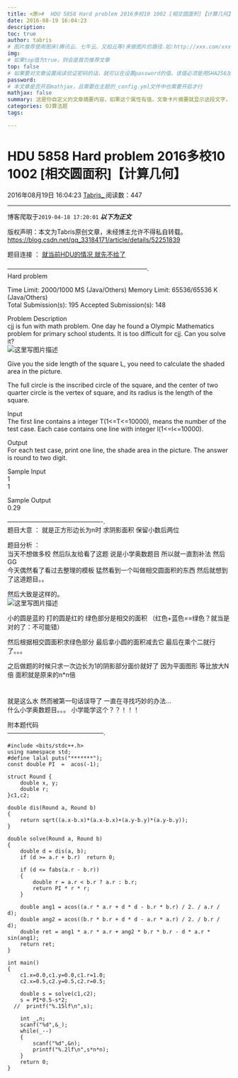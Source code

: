 ```yaml
---
title: <原>#  HDU 5858 Hard problem 2016多校10 1002 [相交圆面积]【计算几何】
date: 2016-08-19 16:04:23
description:
toc: true
author: tabris
# 图片推荐使用图床(腾讯云、七牛云、又拍云等)来做图片的路径.如:http://xxx.com/xxx.jpg
img: 
# 如果top值为true，则会是首页推荐文章
top: false
# 如果要对文章设置阅读验证密码的话，就可以在设置password的值，该值必须是用SHA256加密后的密码，防止被他人识破
password: 
# 本文章是否开启mathjax，且需要在主题的_config.yml文件中也需要开启才行
mathjax: false
summary: 这是你自定义的文章摘要内容，如果这个属性有值，文章卡片摘要就显示这段文字，否则程序会自动截取文章的部分内容作为摘要
categories: OJ算法题
tags:

---
```





#  HDU 5858 Hard problem 2016多校10 1002 [相交圆面积]【计算几何】

2016年08月19日 16:04:23  [ Tabris_ ](https://me.csdn.net/qq_33184171) 阅读数：447


--- 
 博客爬取于`2019-04-18 17:20:01`
***以下为正文***

版权声明：本文为Tabris原创文章，未经博主允许不得私自转载。
https://blog.csdn.net/qq_33184171/article/details/52251839

题目连接 ： [ 就当前HDU的情况 就先不给了
](http://acm.split.hdu.edu.cn/showproblem.php?pid=5858)

——————————————————————–.  
Hard problem

Time Limit: 2000/1000 MS (Java/Others) Memory Limit: 65536/65536 K
(Java/Others)  
Total Submission(s): 195 Accepted Submission(s): 148

Problem Description  
cjj is fun with math problem. One day he found a Olympic Mathematics problem
for primary school students. It is too difficult for cjj. Can you solve it?  
![这里写图片描述](http://acm.split.hdu.edu.cn/data/images/C713-1002-1.jpg)

Give you the side length of the square L, you need to calculate the shaded
area in the picture.

The full circle is the inscribed circle of the square, and the center of two
quarter circle is the vertex of square, and its radius is the length of the
square.

Input  
The first line contains a integer T(1<=T<=10000), means the number of the test
case. Each case contains one line with integer l(1<=l<=10000).

Output  
For each test case, print one line, the shade area in the picture. The answer
is round to two digit.

Sample Input  
1  
1

Sample Output  
0.29

———————————————-.  
题目大意 ： 就是正方形边长为n时 求阴影面积 保留小数后两位

题目分析 ：  
当天不想做多校 然后队友给看了这题 说是小学奥数题目 所以就一直割补法 然后 GG  
今天偶然看了看过去整理的模板 猛然看到一个叫做相交圆面积的东西 然后就想到了这道题目。。

然后大致是这样的。  
![这里写图片描述](https://img-blog.csdn.net/20160819155910787)

小的圆是蓝的 打的圆是红的 绿色部分是相交的面积 （红色+蓝色==绿色？就当是对的了：不可能错）

然后根据相交圆面积求绿色部分 最后拿小圆的面积减去它 最后在乘个二就行了。。。

之后做题的时候只求一次边长为1的阴影部分面价就好了 因为平面图形 等比放大N倍 面积就是原来的n*n倍

#

就是这么水 然而被第一句话误导了 一直在寻找巧妙的办法…  
什么小学奥数题目。。。 小学能学这个？？！！！

附本题代码  
———————————————–.

    
    
    #include <bits/stdc++.h>
    using namespace std;
    #define lalal puts("*******");
    const double PI  =  acos(-1);
    
    struct Round {
        double x, y;
        double r;
    }c1,c2;
    
    double dis(Round a, Round b)
    {
        return sqrt((a.x-b.x)*(a.x-b.x)+(a.y-b.y)*(a.y-b.y));
    }
    
    double solve(Round a, Round b)
    {
        double d = dis(a, b);
        if (d >= a.r + b.r)  return 0;
    
        if (d <= fabs(a.r - b.r))
        {
            double r = a.r < b.r ? a.r : b.r;
            return PI * r * r;
        }
    
        double ang1 = acos((a.r * a.r + d * d - b.r * b.r) / 2. / a.r / d);
        double ang2 = acos((b.r * b.r + d * d - a.r * a.r) / 2. / b.r / d);
        double ret = ang1 * a.r * a.r + ang2 * b.r * b.r - d * a.r * sin(ang1);
        return ret;
    }
    
    int main()
    {
        c1.x=0.0,c1.y=0.0,c1.r=1.0;
        c2.x=0.5,c2.y=0.5,c2.r=0.5;
    
        double s = solve(c1,c2);
        s = PI*0.5-s*2;
      //  printf("%.15lf\n",s);
    
        int _,n;
        scanf("%d",&_);
        while(_--)
        {
            scanf("%d",&n);
            printf("%.2lf\n",s*n*n);
        }
        return 0;
    }


